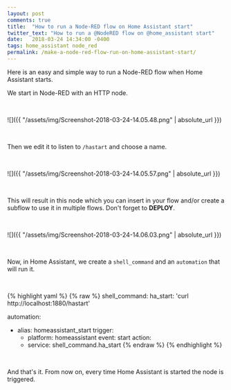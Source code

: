 ```yaml
---
layout: post
comments: true
title:  "How to run a Node-RED flow on Home Assistant start"
twitter_text: "How to run a @NodeRED flow on @home_assistant start"
date:   2018-03-24 14:34:00 -0400
tags: home_assistant node_red
permalink: /make-a-node-red-flow-run-on-home-assistant-start/
---
```


Here is an easy and simple way to run a Node-RED flow when Home Assistant starts.

We start in Node-RED with an HTTP node.

<br />

![]({{ "/assets/img/Screenshot-2018-03-24-14.05.48.png" | absolute_url }})

<br />

Then we edit it to listen to `/hastart` and choose a name.

<br />

![]({{ "/assets/img/Screenshot-2018-03-24-14.05.57.png" | absolute_url }})

<br />

This will result in this node which you can insert in your flow and/or create a subflow to use it in multiple flows. Don't forget to **DEPLOY**.

<br />

![]({{ "/assets/img/Screenshot-2018-03-24-14.06.03.png" | absolute_url }})

<br />

Now, in Home Assistant, we create a `shell_command` and an `automation` that will run it.

<br />

{% highlight yaml %}
{% raw %}
shell_command:
  ha_start: 'curl http://localhost:1880/hastart'

automation:
  - alias: homeassistant_start
    trigger:
      - platform: homeassistant
        event: start
    action:
      - service: shell_command.ha_start
{% endraw %}
{% endhighlight %}

<br />

And that's it. From now on, every time Home Assistant is started the node is triggered.